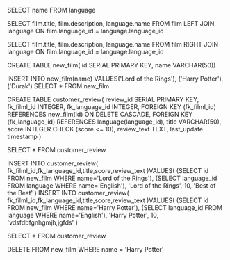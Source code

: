 SELECT name FROM language

SELECT film.title, film.description, language.name
FROM film
LEFT JOIN language
ON film.language_id = language.language_id

SELECT film.title, film.description, language.name
FROM film
RIGHT JOIN language
ON film.language_id = language.language_id

CREATE TABLE new_film(
id SERIAL PRIMARY KEY,
name VARCHAR(50))

INSERT INTO new_film(name)
VALUES('Lord of the Rings'),
      ('Harry Potter'),
	  ('Durak')
SELECT * FROM new_film

CREATE TABLE customer_review(
review_id SERIAL PRIMARY KEY,
fk_filml_id INTEGER,
fk_language_id INTEGER,
FOREIGN KEY (fk_filml_id) REFERENCES new_film(id) ON DELETE CASCADE,
FOREIGN KEY (fk_language_id) REFERENCES language(language_id),
title VARCHAR(50),
score INTEGER CHECK (score <= 10),
review_text TEXT,
last_update timestamp
)

SELECT * FROM customer_review

INSERT INTO customer_review(
fk_filml_id,fk_language_id,title,score,review_text
)VALUES(
	(SELECT id FROM new_film WHERE name='Lord of the Rings'),
	(SELECT language_id FROM language WHERE name='English'),
	'Lord of the Rings',
	10,
	'Best of the Best'
)
INSERT INTO customer_review(
fk_filml_id,fk_language_id,title,score,review_text
)VALUES(
	(SELECT id FROM new_film WHERE name='Harry Potter'),
	(SELECT language_id FROM language WHERE name='English'),
	'Harry Potter',
	10,
	'vdsfdbfgnhgmjh,jgfds'
)

SELECT * FROM customer_review

DELETE FROM new_film WHERE name = 'Harry Potter'



